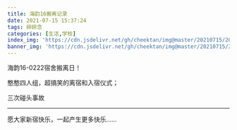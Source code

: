 ```yaml
---
title: 海韵16搬离记录
date: 2021-07-15 15:37:24
tags: 碎碎念
categories: [生活,学校]
index_img: 'https://cdn.jsdelivr.net/gh/cheektan/img@master/20210715/20210715_index.jpg'
banner_img: 'https://cdn.jsdelivr.net/gh/cheektan/img@master/20210715/20210715_banner.jpg'
---
```

海韵16-0222宿舍搬离日！

憨憨四人组，超搞笑的离宿和入宿仪式；

三次碰头事故

---
愿大家新宿快乐，一起产生更多快乐……